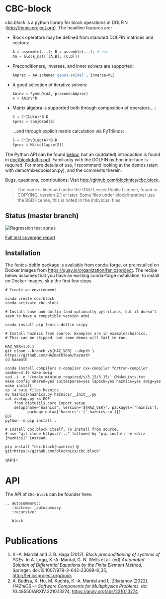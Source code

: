 # CBC-block

*cbc.block* is a python library for block operations in DOLFIN
(http://fenicsproject.org). The headline features are:

- Block operators may be defined from standard DOLFIN matrices and vectors:

    ```python
    A = assemble(...); B = assemble(...); # etc
    AA = block_mat([[A,B], [C,D]])
    ```

- Preconditioners, inverses, and inner solvers are supported:

    ```python
    AAprec = AA.scheme('gauss-seidel', inverse=ML)
    ```

- A good selection of iterative solvers:

    ```python
    AAinv = SymmLQ(AA, precond=AAprec)
    x = AAinv*b
    ```

- Matrix algebra is supported both through composition of operators... :

    ```python
    S = C*ILU(A)*B-D
    Sprec = ConjGrad(S)
    ```
    ...and through explicit matrix calculation via PyTrilinos:
  
    ```python
    S = C*InvDiag(A)*B-D
    Sprec = ML(collapse(S))
    ```
  
The Python API can be found [below](#api), but an
(outdated) introduction is found in
[doc/blockdolfin.pdf](https://github.com/blocknics/cbc.block/blob/master/doc/blockdolfin.pdf).
Familiarity with the DOLFIN python interface is required. For more details of
use, I recommend looking at the demos (start with demo/mixedpoisson.py), and
the comments therein.

Bugs, questions, contributions: Visit <http://github.com/blocknics/cbc.block>.

> The code is licensed under the GNU Lesser Public License, found in COPYING,
> version 2.1 or later. Some files under block/iterative/ use the BSD license,
> this is noted in the individual files.

## Status (master branch)

![Regression test status](https://github.com/blocknics/cbc.block/actions/workflows/test.yaml/badge.svg)

[Full test coverage report](https://blocknics.github.io/cbc.block/htmlcov/)

## Installation

The fenics-dolfin package is available from conda-forge, or preinstalled on
Docker images from <https://quay.io/organization/fenicsproject>. The recipe
below assumes that you have an existing conda-forge installation; to install on
Docker images, skip the first few steps.

```
# Create an environment

conda create cbc-block
conda activate cbc-block

# Install base and dolfin (and optionally pytrilinos, but it doesn't seem to have a compatible version atm)

conda install pip fenics-dolfin scipy

# Install haznics from source. Examples are in examples/haznics.
# This can be skipped, but some demos will fail to run.

HAZ_VER=1.0.1
git clone --branch v${HAZ_VER} --depth 1 https://github.com/HAZmathTeam/hazmath
cd hazmath

conda install compilers c-compiler cxx-compiler fortran-compiler cmake>=3.15 make swig
sed -i -e '/cmake_minimum_required/s/3.12/3.15/' CMakeLists.txt
make config shared=yes suitesparse=yes lapack=yes haznics=yes swig=yes
make install
cp -a swig_files haznics
mv haznics/haznics.py haznics/__init__.py
cat >setup.py <<-EOF
	from distutils.core import setup
	setup(name='haznics', version='${HAZ_VER}', packages=['haznics'],
          package_data={'haznics': ['_haznics.so']})
EOF
python -m pip install .

# Install cbc.block itself. To install from source,
# use "git clone https://..." followed by "pip install -e <dir>[haznics]" instead.

pip install "cbc.block[haznics] @ git+https://github.com/blocknics/cbc.block"
````
(API)=
# API
The API of `CBC-block` can be founder here:
```{eval-rst}  
.. autosummary::
   :toctree: _autosummary
   :recursive:

   block
```

# Publications


1. K.-A. Mardal and J. B. Haga (2012). *Block preconditioning of systems of PDEs.* In A. Logg, K.-A. Mardal, G. N. Wells et al. (ed) *Automated Solution of Differential Equations by the Finite Element Method,* Springer. doi:10.1007/978-3-642-23099-8_35, <http://fenicsproject.org/book>
2. A. Budisa, X. Hu, M. Kuchta, K.-A. Mardal and L. Zikatanov (2022). *HAZniCS — Software Components for Multiphysics Problems.* doi: 10.48550/ARXIV.2210.13274, <https://arxiv.org/abs/2210.13274>

